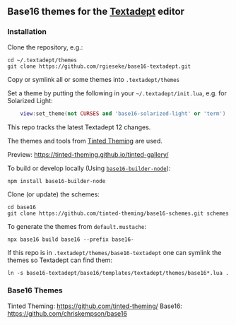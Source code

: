 ## Base16 themes for the [Textadept](https://orbitalquark.github.io/textadept/) editor

### Installation

Clone the repository, e.g.:

    cd ~/.textadept/themes
    git clone https://github.com/rgieseke/base16-textadept.git

Copy or symlink all or some themes into `.textadept/themes`

Set a theme by putting the following in your `~/.textadept/init.lua`, e.g. for
Solarized Light:

```lua
    view:set_theme(not CURSES and 'base16-solarized-light' or 'term')
```

This repo tracks the latest Textadept 12 changes.

The themes and tools from [Tinted Theming](https://github.com/tinted-theming/) are used.

Preview: <https://tinted-theming.github.io/tinted-gallery/>

To build or develop locally (Using [`base16-builder-node`](https://github.com/tinted-theming/base16-builder-node)):

```shell
npm install base16-builder-node
```

Clone (or update) the schemes:

```shell
cd base16
git clone https://github.com/tinted-theming/base16-schemes.git schemes
```

To generate the themes from `default.mustache`:

```
npx base16 build base16 --prefix base16-
```

If this repo is in `.textadept/themes/base16-textadept` one can symlink the themes so Textadept can find them:

```shell
ln -s base16-textadept/base16/templates/textadept/themes/base16*.lua .
```

### Base16 Themes

Tinted Theming: <https://github.com/tinted-theming/>
Base16: <https://github.com/chriskempson/base16>
